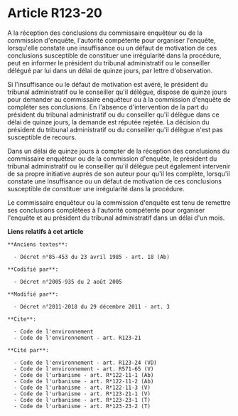 # Article R123-20

A la réception des conclusions du commissaire enquêteur ou de la commission d'enquête, l'autorité compétente pour organiser
l'enquête, lorsqu'elle constate une insuffisance ou un défaut de motivation de ces conclusions susceptible de constituer une
irrégularité dans la procédure, peut en informer le président du tribunal administratif ou le conseiller délégué par lui dans
un délai de quinze jours, par lettre d'observation. 

Si l'insuffisance ou le défaut de motivation est avéré, le président du tribunal administratif ou le conseiller qu'il
délègue, dispose de quinze jours pour demander au commissaire enquêteur ou à la commission d'enquête de compléter ses
conclusions. En l'absence d'intervention de la part du président du tribunal administratif ou du conseiller qu'il délègue
dans ce délai de quinze jours, la demande est réputée rejetée. La décision du président du tribunal administratif ou du
conseiller qu'il délègue n'est pas susceptible de recours. 

Dans un délai de quinze jours à compter de la réception des conclusions du commissaire enquêteur ou de la commission
d'enquête, le président du tribunal administratif ou le conseiller qu'il délègue peut également intervenir de sa propre
initiative auprès de son auteur pour qu'il les complète, lorsqu'il constate une insuffisance ou un défaut de motivation de
ces conclusions susceptible de constituer une irrégularité dans la procédure. 

Le commissaire enquêteur ou la commission d'enquête est tenu de remettre ses conclusions complétées à l'autorité compétente
pour organiser l'enquête et au président du tribunal administratif dans un délai d'un mois.

**Liens relatifs à cet article**

	**Anciens textes**:

	  - Décret n°85-453 du 23 avril 1985 - art. 18 (Ab)

	**Codifié par**:

	  - Décret n°2005-935 du 2 août 2005

	**Modifié par**:

	  - Décret n°2011-2018 du 29 décembre 2011 - art. 3

	**Cite**:

	  - Code de l'environnement
	  - Code de l'environnement - art. R123-21

	**Cité par**:

	  - Code de l'environnement - art. R123-24 (VD)
	  - Code de l'environnement - art. R571-65 (V)
	  - Code de l'urbanisme - art. R*122-11-1 (Ab)
	  - Code de l'urbanisme - art. R*122-11-2 (Ab)
	  - Code de l'urbanisme - art. R*122-11-3 (V)
	  - Code de l'urbanisme - art. R*123-21-1 (V)
	  - Code de l'urbanisme - art. R*123-23-1 (T)
	  - Code de l'urbanisme - art. R*123-23-2 (T)
